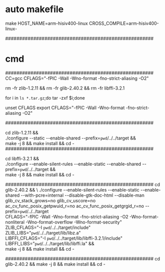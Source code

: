 # auto makefile

make HOST_NAME=arm-hisiv400-linux CROSS_COMPILE=arm-hisiv400-linux-



#####################################################
# cmd
#####################################################
CC=gcc  CFLAGS="-fPIC -Wall -Wno-format -fno-strict-aliasing -O2"


rm -fr zlib-1.2.11 && rm -fr glib-2.40.2  && rm -fr libffi-3.2.1

for i in `ls *.tar.gz`;do tar -zxf $i;done

unset CFLAGS
export CFLAGS="-fPIC -Wall -Wno-format -fno-strict-aliasing -O2"

#####################################################

cd zlib-1.2.11 && \
./configure --static --enable-shared --prefix=`pwd`/../../target && \
make -j 8 && make install && cd -
#####################################################

cd libffi-3.2.1 && \
./configure  --enable-silent-rules --enable-static --enable-shared --prefix=`pwd`/../../target && \
make -j 8 && make install && cd -

#####################################################
cd glib-2.40.2 && \ 
./configure  --enable-silent-rules --enable-static --enable-shared --with-pcre=internal --disable-gtk-doc-html --disable-man \
glib_cv_stack_grows=no glib_cv_uscore=no ac_cv_func_posix_getpwuid_r=no ac_cv_func_posix_getgrgid_r=no --prefix=`pwd`/../../target \
CFLAGS="-fPIC -Wall -Wno-format -fno-strict-aliasing -O2 -Wno-format-nonliteral -Wno-format-overflow  -Wno-format-security" \
ZLIB_CFLAGS="-I `pwd`/../../target/include" ZLIB_LIBS="`pwd`/../../target/lib/libz.a" \
LIBFFI_CFLAGS="-I `pwd`/../../target/lib/libffi-3.2.1/include" LIBFFI_LIBS="`pwd`/../../target/lib/libffi.la" &&  \
make -j 8 && make install && cd -

#####################################################
cd glib-2.40.2 && make -j 8 && make install && cd -

